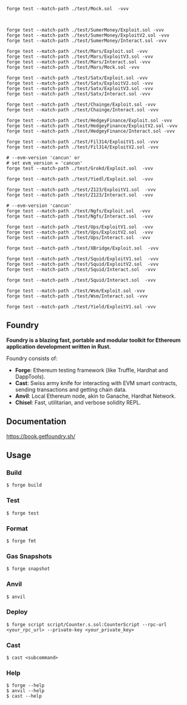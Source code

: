 ```shell
forge test --match-path ./test/Mock.sol  -vvv



forge test --match-path ./test/SumerMoney/Exploit.sol -vvv
forge test --match-path ./test/SumerMoney/ExploitV2.sol -vvv
forge test --match-path ./test/SumerMoney/Interact.sol -vvv

forge test --match-path ./test/Mars/Exploit.sol -vvv
forge test --match-path ./test/Mars/ExploitV3.sol -vvv
forge test --match-path ./test/Mars/Interact.sol -vvv
forge test --match-path ./test/Mars/Mock.sol -vvv

forge test --match-path ./test/Satx/Exploit.sol -vvv
forge test --match-path ./test/Satx/ExploitV2.sol -vvv
forge test --match-path ./test/Satx/ExploitV3.sol -vvv
forge test --match-path ./test/Satx/Interact.sol -vvv

forge test --match-path ./test/Chainge/Exploit.sol -vvv
forge test --match-path ./test/Chainge/Interact.sol -vvv

forge test --match-path ./test/HedgeyFinance/Exploit.sol -vvv
forge test --match-path ./test/HedgeyFinance/ExploitV2.sol -vvv
forge test --match-path ./test/HedgeyFinance/Interact.sol -vvv

forge test --match-path ./test/Fil314/ExploitV1.sol -vvv
forge test --match-path ./test/Fil314/ExploitV2.sol -vvv

# --evm-version 'cancun' or
# set evm_version = 'cancun'
forge test --match-path ./test/Grokd/Exploit.sol  -vvv

forge test --match-path ./test/Yiedl/Exploit.sol  -vvv

forge test --match-path ./test/Z123/ExploitV1.sol  -vvv
forge test --match-path ./test/Z123/Interact.sol  -vvv

# --evm-version 'cancun'
forge test --match-path ./test/Ngfs/Exploit.sol  -vvv
forge test --match-path ./test/Ngfs/Interact.sol  -vvv

forge test --match-path ./test/Ups/ExploitV1.sol  -vvv
forge test --match-path ./test/Ups/ExploitV2.sol  -vvv
forge test --match-path ./test/Ups/Interact.sol  -vvv

forge test --match-path ./test/XBridge/Exploit.sol  -vvv

forge test --match-path ./test/Squid/ExploitV1.sol  -vvv
forge test --match-path ./test/Squid/ExploitV2.sol  -vvv
forge test --match-path ./test/Squid/Interact.sol  -vvv

forge test --match-path ./test/Squid/Interact.sol  -vvv

forge test --match-path ./test/Wsm/Exploit.sol -vvv
forge test --match-path ./test/Wsm/Interact.sol -vvv

forge test --match-path ./test/Yield/ExploitV1.sol -vvv
```

## Foundry

**Foundry is a blazing fast, portable and modular toolkit for Ethereum application development written in Rust.**

Foundry consists of:

-   **Forge**: Ethereum testing framework (like Truffle, Hardhat and DappTools).
-   **Cast**: Swiss army knife for interacting with EVM smart contracts, sending transactions and getting chain data.
-   **Anvil**: Local Ethereum node, akin to Ganache, Hardhat Network.
-   **Chisel**: Fast, utilitarian, and verbose solidity REPL.

## Documentation

https://book.getfoundry.sh/

## Usage

### Build

```shell
$ forge build
```

### Test

```shell
$ forge test
```

### Format

```shell
$ forge fmt
```

### Gas Snapshots

```shell
$ forge snapshot
```

### Anvil

```shell
$ anvil
```

### Deploy

```shell
$ forge script script/Counter.s.sol:CounterScript --rpc-url <your_rpc_url> --private-key <your_private_key>
```

### Cast

```shell
$ cast <subcommand>
```

### Help

```shell
$ forge --help
$ anvil --help
$ cast --help
```
